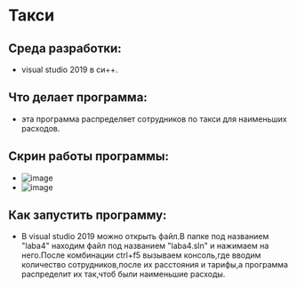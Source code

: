 # Такси
## Среда разработки:
- visual studio 2019 в си++.
## Что делает программа:
- эта программа распределяет сотрудников по такси для наименьших расходов.
## Скрин работы программы:
- ![image](https://user-images.githubusercontent.com/90550031/138861440-537e57d6-f16e-4ef2-b032-8717c95b52b9.png)
- ![image](https://user-images.githubusercontent.com/90550031/138861575-de75c5b9-b48b-49e2-bd6b-cc3c115eeb8b.png)
## Как запустить программу:
- В visual studio 2019 можно открыть файл.В папке под названием "laba4" находим файл под названием "laba4.sln" и нажимаем на него.После комбинации ctrl+f5 вызываем консоль,где вводим количество сотрудников,после их расстояния и тарифы,а программа распределит их так,чтоб были наименьшие расходы.
